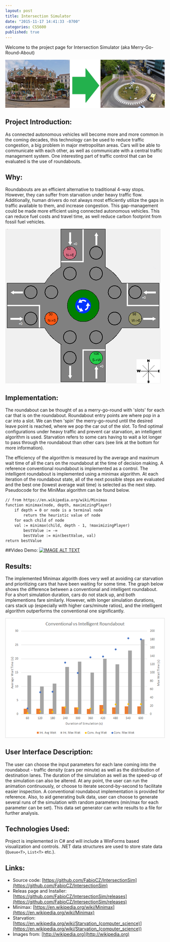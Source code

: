 ```yaml
---
layout: post
title: Intersection Simulator
date: "2015-11-17 14:41:33 -0700"
categories: CS5600
published: true
---
```




Welcome to the project page for Intersection Simulator (aka Merry-Go-Round-About)

![Merry-go-round]({{site.baseurl}}/../images/merryGo.jpg)
## Project Introduction:

As connected autonomous vehicles will become more and more common in the coming decades, this technology can be used to reduce traffic congestion, a big problem in major metropolitan areas.  Cars will be able to communicate with each other, as well as communicate with a central traffic management system. One interesting part of traffic control that can be evaluated is the use of roundabouts.

## Why:
Roundabouts are an efficient alternative to traditional 4-way stops. However, they can suffer from starvation under heavy traffic flow. Additionally, human drivers do not always most efficiently utilize the gaps in traffic available to them, and increase congestion. This gap-management could be made more efficient using connected autonomous vehicles. This can reduce fuel costs and travel time, as well reduce carbon footprint from fossil fuel vehicles.


![Diagram]({{site.baseurl}}/../images/roundaboutdiagram.PNG)

## Implementation:
The roundabout can be thought of as a merry-go-round with 'slots' for each car that is on the roundabout. Roundabout entry points are where pop in a car into a slot. We can then 'spin' the merry-go-round until the desired leave point is reached, where we pop the car out of the slot. To find optimal configurations under heavy traffic and prevent car starvation, an intelligent algorithm is used. Starvation refers to some cars having to wait a lot longer to pass through the roundabout than other cars (see link at the bottom for more information).

The efficiency of the algorithm is measured by the average and maximum wait time of all the cars on the roundabout at the time of decision making. A reference conventional roundabout is implemented as a control. The intelligent roundabout is implemented using a minimax algorithm. At each iteration of the roundabout state, all of the next possible steps are evaluated and the best one (lowest average wait time) is selected as the next step. Pseudocode for the MiniMax algorithm can be found below.



    // from https://en.wikipedia.org/wiki/Minimax
    function minimax(node, depth, maximizingPlayer)
        if depth = 0 or node is a terminal node
            return the heuristic value of node
        for each child of node
        val := minimax(child, depth - 1, !maximizingPlayer)
            bestValue := -∞
            bestValue := min(bestValue, val)
    return bestValue


##Video Demo:
[![IMAGE ALT TEXT](http://img.youtube.com/vi/4utwbuP06qo/0.jpg)](http://www.youtube.com/watch?v=4utwbuP06qo "Video Title")

## Results:
The implemented Minimax algorith does very well at avoiding car starvation and prioritizing cars that have been waiting for some time. The graph below shows the difference between a conventional and intelligent roundabout. For a short simulation duration, cars do not stack up, and both implementions fare similarly. However, with longer simulation durations, cars stack up (especially with higher cars/minute ratios), and the intelligent algorithm outperforms the conventional one significantly.

![Diagram]({{site.baseurl}}/../images/graph.png)

## User Interface Description:
The user can choose the input parameters for each lane coming into the roundabout - traffic density (cars per minute) as well as the distribution of destination lanes. The duration of the simulation as well as the speed-up of the simulation can also be altered. At any point, the user can run the animation continuously, or choose to iterate second-by-second to facilitate easier inspection. A conventional roundabout implementation is provided for reference. Also, to aid generating bulk data, user can choose to generate several runs of the simulation with random parameters (min/max for each parameter can be set). This data set generator can write results to a file for further analysis.

## Technologies Used:
Project is implemented in C# and will include a WinForms based visualization and controls. .NET data structures are used to store state data (`Queue<T>`, `List<T>` etc.).

## Links:
* Source code: [https://github.com/FabioCZ/IntersectionSim](https://github.com/FabioCZ/IntersectionSim)
* Releas page and Installer: [https://github.com/FabioCZ/IntersectionSim/releases](https://github.com/FabioCZ/IntersectionSim/releases)
* Minimax: [https://en.wikipedia.org/wiki/Minimax](https://en.wikipedia.org/wiki/Minimax)
* Starvation: [https://en.wikipedia.org/wiki/Starvation_(computer_science)](https://en.wikipedia.org/wiki/Starvation_(computer_science))
* Images from: [http://wikipedia.org](http://wikipedia.org)
